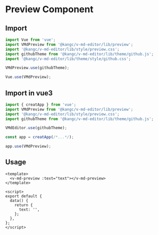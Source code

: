 # Preview Component

<ClientOnly>
  <preview-demo />
</ClientOnly>

## Import

```js
import Vue from 'vue';
import VMdPreview from '@kangc/v-md-editor/lib/preview';
import '@kangc/v-md-editor/lib/style/preview.css';
import githubTheme from '@kangc/v-md-editor/lib/theme/github.js';
import '@kangc/v-md-editor/lib/theme/style/github.css';

VMdPreview.use(githubTheme);

Vue.use(VMdPreview);
```

## Import in vue3

```js
import { creatApp } from 'vue';
import VMdPreview from '@kangc/v-md-editor/lib/preview';
import '@kangc/v-md-editor/lib/style/preview.css';
import githubTheme from '@kangc/v-md-editor/lib/theme/github.js';

VMdEditor.use(githubTheme);

const app = creatApp(/*...*/);

app.use(VMdPreview);
```

## Usage

```vue
<template>
  <v-md-preview :text="text"></v-md-preview>
</template>

<script>
export default {
  data() {
    return {
      text: '',
    };
  },
};
</script>
```
